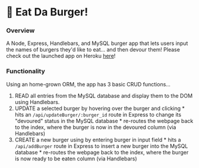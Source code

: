 # :hamburger: Eat Da Burger!


### Overview
A Node, Express, Handlebars, and MySQL burger app that lets users input the names of burgers they'd like to eat... and then devour them!
Please check out the launched app on Heroku [here](https://quiet-dusk-45118.herokuapp.com/)!


### Functionality
Using an home-grown ORM, the app has 3 basic CRUD functions...
  1. READ all entries from the MySQL database and display them to the DOM using Handlebars.
  2. UPDATE a selected burger by hovering over the burger and clicking
    * hits an `/api/updateBurger/:burger_id` route in Express to change its "devoured" status in the MySQL database
    * re-routes the webpage back to the index, where the burger is now in the devoured column (via Handlebars)
  3. CREATE a new burger using by entering burger in input field
    * hits a `/api/addBurger` route in Express to insert a new burger into the MySQL database
    * re-routes the webpage back to the index, where the burger is now ready to be eaten column (via Handlebars)
